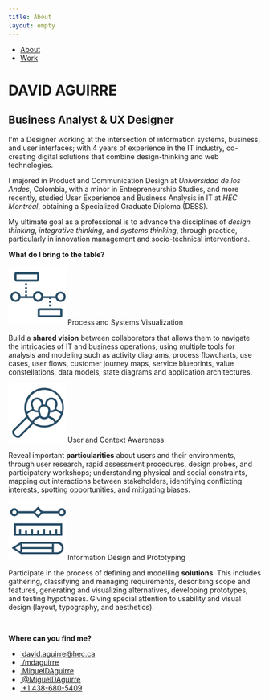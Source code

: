 ```yaml
---
title: About
layout: empty
---
```


<html>
<head>
  <title>David Aguirre | BA & UX</title>
  <meta charset='UTF-8'>
  <meta content='width=device-width, initial-scale=1' name='viewport'/>
  <meta name='description' content='David Aguirre is a Designer and Business Analyst'>
  <meta name='keywords' content='
  ux,
  it,
  business analysis,
  erp,
  ui,
  design thinking,
  prototyping,
  user research
  '>
  <meta name='author' content='David Aguirre'>
  <link rel='shortcut icon' href='/favicon.png?v=e' />
  <link href='/css/styles.css' rel='stylesheet'/>
  <link href="https://cdnjs.cloudflare.com/ajax/libs/font-awesome/5.15.2/css/all.min.css" rel="stylesheet">
  <link rel="preconnect" href="https://fonts.gstatic.com">
  <link href="https://fonts.googleapis.com/css2?family=Source+Sans+Pro:ital,wght@0,200;0,300;0,400;0,600;0,700;0,900;1,200;1,300;1,400;1,600;1,700;1,900&display=swap" rel="stylesheet">
  <link rel="icon" type="image/png" href="assets/img/favicon.png"/>

</head>
<body>
  <!--     {% include nav.html %} -->
  <div class='nav'>
    <ul class='wrap'>
      <li><a id='about' class="selected" href='/'>About</a></li>
      <li><a id='work' href='/work' >Work</a></li>
    </ul>
  </div>
  <div id='blog' class='wrap'>
    <div id='intro'>
      <h1>DAVID AGUIRRE</h1>
      <h2 class="sub">Business Analyst & UX Designer</h2>
    </div>
    <div id="profile">
    <div class="article-text">
        <p>
        I'm a Designer working at the intersection of information systems, business, and user interfaces;
        with 4 years of experience in the IT industry, co-creating digital solutions that combine design-thinking and web technologies.</p>
        <p>
        I majored in Product and Communication Design at <em>Universidad de los Andes</em>, Colombia, with a minor in Entrepreneurship Studies, and more recently, studied User Experience and Business Analysis in IT at <em>HEC Montréal</em>, obtaining a Specialized Graduate Diploma (DESS).</p>
        <p>
        My ultimate goal as a professional is to advance the disciplines of <em class="md-color">design thinking</em>, <em class="md-color">integrative thinking,</em> and <em class="md-color">systems thinking</em>, through practice, particularly in innovation management and socio-technical interventions.</p>
        </div>
  <div class="project-facts">
    <div style="" class="competencies-container">
    <strong>What do I bring to the table? </strong><br>
          <p><img src="assets/img/about/competences_icon-17.png" class="competencies-icon"><span class="competencies-title">Process and Systems Visualization</span></p>
          <p class="competencies-text"><span >Build a <b>shared vision</b> between collaborators that allows them to navigate the intricacies of IT and business operations, using multiple tools for analysis and modeling such as activity diagrams, process flowcharts, use cases, user flows, customer journey maps, service blueprints, value constellations, data models, state diagrams and application architectures.</span></p>
          <p>
          <img src="assets/img/about/competences_icon-15.png" class="competencies-icon"><span class="competencies-title">User and Context Awareness</span></p>
          <p class="competencies-text">
          <span >Reveal important <b>particularities</b> about users and their environments, through user research, rapid assessment procedures, design probes, and participatory workshops; understanding physical and social constraints, mapping out interactions between stakeholders, identifying conflicting interests, spotting opportunities, and mitigating biases.</span>
          </p>
          <p><img src="assets/img/about/competences_icon-16.png" class="competencies-icon"><span class="competencies-title">Information Design and Prototyping</span></p>
          <p class="competencies-text">
          <span >Participate in the process of defining and modelling <b>solutions</b>. This includes gathering, classifying and managing requirements, describing scope and features, generating and visualizing alternatives, developing prototypes, and testing hypotheses. Giving special attention to usability and visual design (layout, typography, and aesthetics). </span></p>
      </div>
      </div>
    </div>
      <br>
      <div id="contact">
      <p><strong style="text-align: center">Where can you find me?</strong></p>
      <ul class="contact" >
      <li>
      <a href = "mailto: david.aguirre@hec.ca"><i class="fas fa-envelope-square">&nbsp;</i>david.aguirre@hec.ca</a>
      </li>
      <li>
      <a href="https://www.linkedin.com/in/mdaguirre/"><i class="fab fa-linkedin">&nbsp;</i>/mdaguirre</a>
      </li>
      <li>
      <a href="https://github.com/migueldaguirre"><i class="fab fa-github-square">&nbsp;</i>MiguelDAguirre</a>
      </li>
      <li>
      <a href="https://twitter.com/MiguelDAguirre"><i class="fab fa-twitter-square">&nbsp;</i>@MiguelDAguirre</a>
      </li>
      <li>
      <a href="tel:+14386805409"><i class="fas fa-phone-square-alt">&nbsp;</i>+1 438-680-5409</a>
      </li>
      </ul>
      </div>
      </div>
    </body>
    </html>
